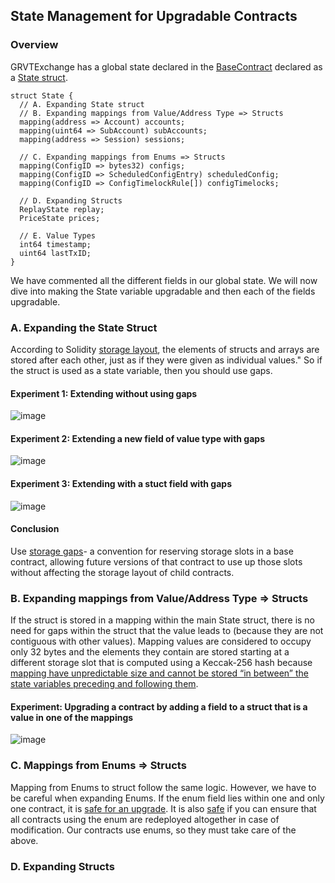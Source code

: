 ## State Management for Upgradable Contracts

### Overview

GRVTExchange has a global state declared in the [BaseContract](https://github.com/gravity-technologies/exchange-contract/blob/main/contracts/exchange/api/BaseContract.sol#L10) declared as a [State struct](https://github.com/gravity-technologies/exchange-contract/blob/main/contracts/exchange/types/DataStructure.sol#L76).

```
struct State {
  // A. Expanding State struct
  // B. Expanding mappings from Value/Address Type => Structs
  mapping(address => Account) accounts;
  mapping(uint64 => SubAccount) subAccounts;
  mapping(address => Session) sessions;

  // C. Expanding mappings from Enums => Structs
  mapping(ConfigID => bytes32) configs;
  mapping(ConfigID => ScheduledConfigEntry) scheduledConfig;
  mapping(ConfigID => ConfigTimelockRule[]) configTimelocks;

  // D. Expanding Structs
  ReplayState replay;
  PriceState prices;

  // E. Value Types
  int64 timestamp;
  uint64 lastTxID;
}
```

We have commented all the different fields in our global state. We will now dive into making the State variable upgradable and then each of the fields upgradable.

### A. Expanding the State Struct

According to Solidity [storage layout](https://docs.soliditylang.org/en/v0.8.13/internals/layout_in_storage.html), the elements of structs and arrays are stored after each other, just as if they were given as individual values." So if the struct is used as a state variable, then you should use gaps.

#### Experiment 1: Extending without using gaps 
![image](https://github.com/gravity-technologies/exchange-contract/assets/40881096/1740751a-cc00-4e63-afd4-357e51985834)

#### Experiment 2: Extending a new field of value type with gaps
![image](https://github.com/gravity-technologies/exchange-contract/assets/40881096/05c03091-b67d-426d-8530-f1b97d091b73)

#### Experiment 3: Extending with a stuct field with gaps
![image](https://github.com/gravity-technologies/exchange-contract/assets/40881096/38db937f-2fb9-4893-afd5-42f00c174fc9)

#### Conclusion
Use [storage gaps](https://docs.openzeppelin.com/upgrades-plugins/1.x/writing-upgradeable#:~:text=Storage%20gaps%20are%20a%20convention,storage%20layout%20of%20child%20contracts.)- a convention for reserving storage slots in a base contract, allowing future versions of that contract to use up those slots without affecting the storage layout of child contracts.


### B. Expanding mappings from Value/Address Type => Structs

If the struct is stored in a mapping within the main State struct, there is no need for gaps within the struct that the value leads to (because they are not contiguous with other values). Mapping values are considered to occupy only 32 bytes and the elements they contain are stored starting at a different storage slot that is computed using a Keccak-256 hash because [mapping have unpredictable size and cannot be stored “in between” the state variables preceding and following them](https://docs.soliditylang.org/en/v0.8.13/internals/layout_in_storage.html#mappings-and-dynamic-arrays).

#### Experiment: Upgrading a contract by adding a field to a struct that is a value in one of the mappings
![image](https://github.com/gravity-technologies/exchange-contract/assets/40881096/96aaf4f5-4e5a-4a7f-9c26-1a9cceaa73cb)

### C. Mappings from Enums => Structs

Mapping from Enums to struct follow the same logic. However, we have to be careful when expanding Enums. If the enum field lies within one and only one contract, it is [safe for an upgrade](https://hackernoon.com/beware-the-solidity-enums-9v1qa31b2). It is also [safe](https://hackernoon.com/beware-the-solidity-enums-9v1qa31b2) if you can ensure that all contracts using the enum are redeployed altogether in case of modification. Our contracts use enums, so they must take care of the above.


### D. Expanding Structs

